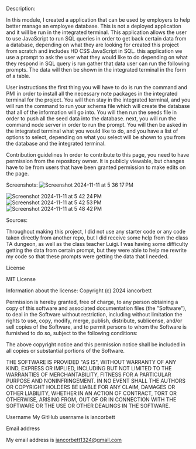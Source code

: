 Description: 

In this module, I created a application that can be used by employers to help better manage an employee database. This is not a deployed application and it will be run in the integrated terminal. This application allows the user to use JavaScript to run SQL queries in order to get back certain data from a database, depending on what they are looking for created this project from scratch and includes HD CSS JavaScript in SQL. this application we use a prompt to ask the user what they would like to do depending on what they respond in SQL query is run gather that data user can run the following prompts. The data will then be shown in the integrated terminal in the form of a table.

User instructions the first thing you will have to do is run the command and PMI in order to install all the necessary note packages in the integrated terminal for the project. You will then stay in the integrated terminal, and you will run the command to run your schema file which will create the database that all of the information will go into. You will then run the seeds file in order to push all the seed data into the database. next, you will run the command node server in order to run the prompt. You will then be asked in the integrated terminal what you would like to do, and you have a list of options to select, depending on what you select will be shown to you from the database and the integrated terminal.

Contribution guidelines In order to contribute to this page, you need to have permission from the repository owner. It is publicly viewable, but changes have to be from users that have been granted permission to make edits on the page.

Screenshots:
![Screenshot 2024-11-11 at 5 36 17 PM](https://github.com/user-attachments/assets/f80fb889-e452-4bd8-80e7-e912e47bde51)


![Screenshot 2024-11-11 at 5 42 24 PM](https://github.com/user-attachments/assets/3d07ef37-702e-4536-b934-c5b9f4c56e8d)
![Screenshot 2024-11-11 at 5 42 53 PM](https://github.com/user-attachments/assets/b0eb93d1-f367-4aa5-af52-950844e67ef0)
![Screenshot 2024-11-11 at 5 48 42 PM](https://github.com/user-attachments/assets/563f6b5a-5970-4507-a989-4b68dfd96ace)


Sources:

Throughout making this project, I did not use any starter code or any code taken directly from another repo, but I did receive some help from the class TA dungeon, as well as the class teacher Luigi. I was having some difficulty getting the data from certain prompt, but they were able to help me rewrite my code so that these prompts were getting the data that I needed.

License

MIT License

Information about the license: Copyright (c) 2024 iancorbett

Permission is hereby granted, free of charge, to any person obtaining a copy of this software and associated documentation files (the "Software"), to deal in the Software without restriction, including without limitation the rights to use, copy, modify, merge, publish, distribute, sublicense, and/or sell copies of the Software, and to permit persons to whom the Software is furnished to do so, subject to the following conditions:

The above copyright notice and this permission notice shall be included in all copies or substantial portions of the Software.

THE SOFTWARE IS PROVIDED "AS IS", WITHOUT WARRANTY OF ANY KIND, EXPRESS OR IMPLIED, INCLUDING BUT NOT LIMITED TO THE WARRANTIES OF MERCHANTABILITY, FITNESS FOR A PARTICULAR PURPOSE AND NONINFRINGEMENT. IN NO EVENT SHALL THE AUTHORS OR COPYRIGHT HOLDERS BE LIABLE FOR ANY CLAIM, DAMAGES OR OTHER LIABILITY, WHETHER IN AN ACTION OF CONTRACT, TORT OR OTHERWISE, ARISING FROM, OUT OF OR IN CONNECTION WITH THE SOFTWARE OR THE USE OR OTHER DEALINGS IN THE SOFTWARE.

Username My GitHub username is iancorbett

Email address

My email address is iancorbett1324@gmail.com
